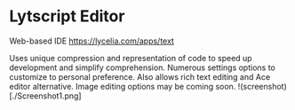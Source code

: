 # Lytscript Editor
Web-based IDE
https://lycelia.com/apps/text

Uses unique compression and representation of code to speed up development and simplify comprehension. Numerous settings options to customize to personal preference. Also allows rich text editing and Ace editor alternative. Image editing options may be coming soon.
!(screenshot)[./Screenshot1.png]
